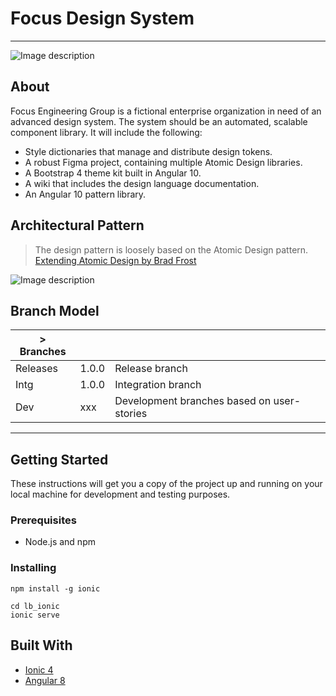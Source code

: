 # Focus Design System
___

![Image description](https://github.com/michaelbowlin/focus-design-system/blob/dev/FDS-100-base-bootstrap/readme-images/atomic-lego.png)

## About
Focus Engineering Group is a fictional enterprise organization in need of an advanced design system. The system should be an automated, scalable component library. It will include the following:

* Style dictionaries that manage and distribute design tokens.
* A robust Figma project, containing multiple Atomic Design libraries.
* A Bootstrap 4 theme kit built in Angular 10.
* A wiki that includes the design language documentation.
* An Angular 10 pattern library.

## Architectural Pattern

> The design pattern is loosely based on the Atomic Design pattern. 
[Extending Atomic Design by Brad Frost](https://bradfrost.com/blog/post/extending-atomic-design/)

![Image description](https://github.com/michaelbowlin/focus-design-system/blob/dev/FDS-100-base-bootstrap/readme-images/atomic-design-tokens.png)

## Branch Model

| > Branches     	|       	|                                           	|
|----------------	|-------	|-------------------------------------------	|
| Releases       	| 1.0.0 	| Release branch                            	|
| Intg           	| 1.0.0 	| Integration branch                        	|
| Dev            	| xxx   	| Development branches based on user-stories 	|


___

## Getting Started

These instructions will get you a copy of the project up and running on your local machine for development and testing purposes.

### Prerequisites

* Node.js and npm

### Installing

```
npm install -g ionic
```

```
cd lb_ionic  
ionic serve
```

## Built With

* [Ionic 4](https://beta.ionicframework.com/docs/)
* [Angular 8]()
